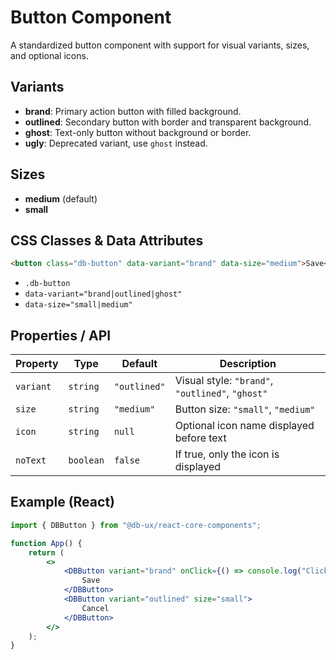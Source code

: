 # Button Component

A standardized button component with support for visual variants, sizes, and optional icons.

## Variants

- **brand**: Primary action button with filled background.
- **outlined**: Secondary button with border and transparent background.
- **ghost**: Text-only button without background or border.
- **ugly**: Deprecated variant, use `ghost` instead.

## Sizes

- **medium** (default)
- **small**

## CSS Classes & Data Attributes

```html
<button class="db-button" data-variant="brand" data-size="medium">Save</button>
```

- `.db-button`
- `data-variant="brand|outlined|ghost"`
- `data-size="small|medium"`

## Properties / API

| Property  | Type      | Default      | Description                                      |
| --------- | --------- | ------------ | ------------------------------------------------ |
| `variant` | `string`  | `"outlined"` | Visual style: `"brand"`, `"outlined"`, `"ghost"` |
| `size`    | `string`  | `"medium"`   | Button size: `"small"`, `"medium"`               |
| `icon`    | `string`  | `null`       | Optional icon name displayed before text         |
| `noText`  | `boolean` | `false`      | If true, only the icon is displayed              |

## Example (React)

```jsx
import { DBButton } from "@db-ux/react-core-components";

function App() {
	return (
		<>
			<DBButton variant="brand" onClick={() => console.log("Clicked")}>
				Save
			</DBButton>
			<DBButton variant="outlined" size="small">
				Cancel
			</DBButton>
		</>
	);
}
```
